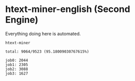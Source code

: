 # htext-miner-english (Second Engine)

Everything doing here is automated.

```
htext-miner

total: 9064/9523 (95.18009030767615%)

job0: 2044
job1: 2305
job2: 3088
job3: 1627
```